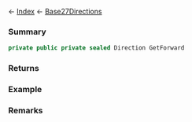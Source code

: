 ← [Index](Api-Index) ← [Base27Directions](VRageMath.Base27Directions)

### Summary

```csharp
private public private sealed Direction GetForward
```

### Returns

### Example

### Remarks

